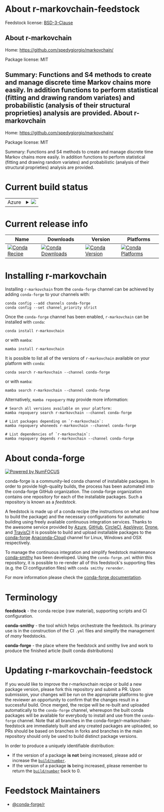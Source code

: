 About r-markovchain-feedstock
=============================

Feedstock license: [BSD-3-Clause](https://github.com/conda-forge/r-markovchain-feedstock/blob/main/LICENSE.txt)

About r-markovchain
-------------------

Home: https://github.com/spedygiorgio/markovchain/

Package license: MIT

Summary: Functions and S4 methods to create and manage discrete time Markov chains more easily. In addition functions to perform statistical (fitting and drawing random variates) and probabilistic (analysis of their structural proprieties) analysis are provided.
About r-markovchain
-------------------

Home: https://github.com/spedygiorgio/markovchain/

Package license: MIT

Summary: Functions and S4 methods to create and manage discrete time Markov chains more easily. In addition functions to perform statistical (fitting and drawing random variates) and probabilistic (analysis of their structural proprieties) analysis are provided.

Current build status
====================


<table>
    
  <tr>
    <td>Azure</td>
    <td>
      <details>
        <summary>
          <a href="https://dev.azure.com/conda-forge/feedstock-builds/_build/latest?definitionId=2310&branchName=main">
            <img src="https://dev.azure.com/conda-forge/feedstock-builds/_apis/build/status/r-markovchain-feedstock?branchName=main">
          </a>
        </summary>
        <table>
          <thead><tr><th>Variant</th><th>Status</th></tr></thead>
          <tbody><tr>
              <td>linux_64_r_base4.1</td>
              <td>
                <a href="https://dev.azure.com/conda-forge/feedstock-builds/_build/latest?definitionId=2310&branchName=main">
                  <img src="https://dev.azure.com/conda-forge/feedstock-builds/_apis/build/status/r-markovchain-feedstock?branchName=main&jobName=linux&configuration=linux%20linux_64_r_base4.1" alt="variant">
                </a>
              </td>
            </tr><tr>
              <td>linux_64_r_base4.2</td>
              <td>
                <a href="https://dev.azure.com/conda-forge/feedstock-builds/_build/latest?definitionId=2310&branchName=main">
                  <img src="https://dev.azure.com/conda-forge/feedstock-builds/_apis/build/status/r-markovchain-feedstock?branchName=main&jobName=linux&configuration=linux%20linux_64_r_base4.2" alt="variant">
                </a>
              </td>
            </tr><tr>
              <td>osx_64_r_base4.1</td>
              <td>
                <a href="https://dev.azure.com/conda-forge/feedstock-builds/_build/latest?definitionId=2310&branchName=main">
                  <img src="https://dev.azure.com/conda-forge/feedstock-builds/_apis/build/status/r-markovchain-feedstock?branchName=main&jobName=osx&configuration=osx%20osx_64_r_base4.1" alt="variant">
                </a>
              </td>
            </tr><tr>
              <td>osx_64_r_base4.2</td>
              <td>
                <a href="https://dev.azure.com/conda-forge/feedstock-builds/_build/latest?definitionId=2310&branchName=main">
                  <img src="https://dev.azure.com/conda-forge/feedstock-builds/_apis/build/status/r-markovchain-feedstock?branchName=main&jobName=osx&configuration=osx%20osx_64_r_base4.2" alt="variant">
                </a>
              </td>
            </tr><tr>
              <td>win_64</td>
              <td>
                <a href="https://dev.azure.com/conda-forge/feedstock-builds/_build/latest?definitionId=2310&branchName=main">
                  <img src="https://dev.azure.com/conda-forge/feedstock-builds/_apis/build/status/r-markovchain-feedstock?branchName=main&jobName=win&configuration=win%20win_64_" alt="variant">
                </a>
              </td>
            </tr>
          </tbody>
        </table>
      </details>
    </td>
  </tr>
</table>

Current release info
====================

| Name | Downloads | Version | Platforms |
| --- | --- | --- | --- |
| [![Conda Recipe](https://img.shields.io/badge/recipe-r--markovchain-green.svg)](https://anaconda.org/conda-forge/r-markovchain) | [![Conda Downloads](https://img.shields.io/conda/dn/conda-forge/r-markovchain.svg)](https://anaconda.org/conda-forge/r-markovchain) | [![Conda Version](https://img.shields.io/conda/vn/conda-forge/r-markovchain.svg)](https://anaconda.org/conda-forge/r-markovchain) | [![Conda Platforms](https://img.shields.io/conda/pn/conda-forge/r-markovchain.svg)](https://anaconda.org/conda-forge/r-markovchain) |

Installing r-markovchain
========================

Installing `r-markovchain` from the `conda-forge` channel can be achieved by adding `conda-forge` to your channels with:

```
conda config --add channels conda-forge
conda config --set channel_priority strict
```

Once the `conda-forge` channel has been enabled, `r-markovchain` can be installed with `conda`:

```
conda install r-markovchain
```

or with `mamba`:

```
mamba install r-markovchain
```

It is possible to list all of the versions of `r-markovchain` available on your platform with `conda`:

```
conda search r-markovchain --channel conda-forge
```

or with `mamba`:

```
mamba search r-markovchain --channel conda-forge
```

Alternatively, `mamba repoquery` may provide more information:

```
# Search all versions available on your platform:
mamba repoquery search r-markovchain --channel conda-forge

# List packages depending on `r-markovchain`:
mamba repoquery whoneeds r-markovchain --channel conda-forge

# List dependencies of `r-markovchain`:
mamba repoquery depends r-markovchain --channel conda-forge
```


About conda-forge
=================

[![Powered by
NumFOCUS](https://img.shields.io/badge/powered%20by-NumFOCUS-orange.svg?style=flat&colorA=E1523D&colorB=007D8A)](https://numfocus.org)

conda-forge is a community-led conda channel of installable packages.
In order to provide high-quality builds, the process has been automated into the
conda-forge GitHub organization. The conda-forge organization contains one repository
for each of the installable packages. Such a repository is known as a *feedstock*.

A feedstock is made up of a conda recipe (the instructions on what and how to build
the package) and the necessary configurations for automatic building using freely
available continuous integration services. Thanks to the awesome service provided by
[Azure](https://azure.microsoft.com/en-us/services/devops/), [GitHub](https://github.com/),
[CircleCI](https://circleci.com/), [AppVeyor](https://www.appveyor.com/),
[Drone](https://cloud.drone.io/welcome), and [TravisCI](https://travis-ci.com/)
it is possible to build and upload installable packages to the
[conda-forge](https://anaconda.org/conda-forge) [Anaconda-Cloud](https://anaconda.org/)
channel for Linux, Windows and OSX respectively.

To manage the continuous integration and simplify feedstock maintenance
[conda-smithy](https://github.com/conda-forge/conda-smithy) has been developed.
Using the ``conda-forge.yml`` within this repository, it is possible to re-render all of
this feedstock's supporting files (e.g. the CI configuration files) with ``conda smithy rerender``.

For more information please check the [conda-forge documentation](https://conda-forge.org/docs/).

Terminology
===========

**feedstock** - the conda recipe (raw material), supporting scripts and CI configuration.

**conda-smithy** - the tool which helps orchestrate the feedstock.
                   Its primary use is in the construction of the CI ``.yml`` files
                   and simplify the management of *many* feedstocks.

**conda-forge** - the place where the feedstock and smithy live and work to
                  produce the finished article (built conda distributions)


Updating r-markovchain-feedstock
================================

If you would like to improve the r-markovchain recipe or build a new
package version, please fork this repository and submit a PR. Upon submission,
your changes will be run on the appropriate platforms to give the reviewer an
opportunity to confirm that the changes result in a successful build. Once
merged, the recipe will be re-built and uploaded automatically to the
`conda-forge` channel, whereupon the built conda packages will be available for
everybody to install and use from the `conda-forge` channel.
Note that all branches in the conda-forge/r-markovchain-feedstock are
immediately built and any created packages are uploaded, so PRs should be based
on branches in forks and branches in the main repository should only be used to
build distinct package versions.

In order to produce a uniquely identifiable distribution:
 * If the version of a package **is not** being increased, please add or increase
   the [``build/number``](https://docs.conda.io/projects/conda-build/en/latest/resources/define-metadata.html#build-number-and-string).
 * If the version of a package **is** being increased, please remember to return
   the [``build/number``](https://docs.conda.io/projects/conda-build/en/latest/resources/define-metadata.html#build-number-and-string)
   back to 0.

Feedstock Maintainers
=====================

* [@conda-forge/r](https://github.com/conda-forge/r/)

